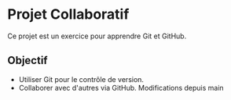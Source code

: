 # Projet Collaboratif
Ce projet est un exercice pour apprendre Git et GitHub.

## Objectif
- Utiliser Git pour le contrôle de version.
- Collaborer avec d'autres via GitHub.
Modifications depuis main
